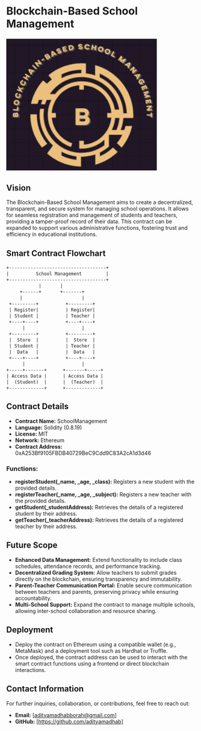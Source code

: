 # Blockchain-Based School Management
### <img src="logo.png" alt="Project Logo" width="400"/>
## Vision

The Blockchain-Based School Management aims to create a decentralized, transparent, and secure system for managing school operations. It allows for seamless registration and management of students and teachers, providing a tamper-proof record of their data. This contract can be expanded to support various administrative functions, fostering trust and efficiency in educational institutions.

## Smart Contract Flowchart

```plaintext
+------------------------------------+
|          School Management         |
+------------------------------------+
            |       |               
     +------+       +-------+       
     |                      |       
 +---------+          +---------+   
 | Register|          | Register|   
 | Student |          | Teacher |   
 +----+----+          +----+----+   
      |                     |       
 +---------+          +---------+   
 |  Store  |          |  Store  |   
 | Student |          | Teacher |   
 |  Data   |          |  Data   |   
 +----+----+          +----+----+   
      |                     |       
+-----+-------+      +-------+-----+
| Access Data |      | Access Data |
|  (Student)  |      |  (Teacher)  |
+-------------+      +-------------+
```

## Contract Details

- **Contract Name:** SchoolManagement
- **Language:** Solidity (0.8.19)
- **License:** MIT
- **Network:** Ethereum
- **Contract Address:** 0xA253Bf9105FBDB40729BeC9Cdd9C83A2cA1d3d46

### Functions:

- **registerStudent(_name, _age, _class):** Registers a new student with the provided details.
- **registerTeacher(_name, _age, _subject):** Registers a new teacher with the provided details.
- **getStudent(_studentAddress):** Retrieves the details of a registered student by their address.
- **getTeacher(_teacherAddress):** Retrieves the details of a registered teacher by their address.

## Future Scope

- **Enhanced Data Management:** Extend functionality to include class schedules, attendance records, and performance tracking.
- **Decentralized Grading System:** Allow teachers to submit grades directly on the blockchain, ensuring transparency and immutability.
- **Parent-Teacher Communication Portal:** Enable secure communication between teachers and parents, preserving privacy while ensuring accountability.
- **Multi-School Support:** Expand the contract to manage multiple schools, allowing inter-school collaboration and resource sharing.

## Deployment

- Deploy the contract on Ethereum using a compatible wallet (e.g., MetaMask) and a deployment tool such as Hardhat or Truffle.
- Once deployed, the contract address can be used to interact with the smart contract functions using a frontend or direct blockchain interactions.

## Contact Information

For further inquiries, collaboration, or contributions, feel free to reach out:

- **Email:** [adityamadhabborah@gmail.com]
- **GitHub:** [https://github.com/adityamadhab]
